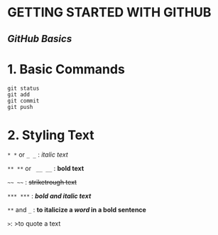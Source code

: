 # GETTING STARTED WITH GITHUB
## *GitHub Basics*

# 1. Basic Commands  
```
git status
git add
git commit
git push
```
# 2. Styling Text

`* *` or `_ _` :      *italic text*

`** **` or ` __ __` : __bold text__

`~~ ~~` :            ~~striketrough text~~ 

`*** ***` :        ***bold and italic text***

`**` and `_` :    **to italicize a _word_ in a bold sentence**

`>`: >to quote a text
